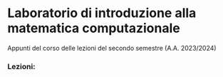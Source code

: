 # Laboratorio di introduzione alla matematica computazionale
Appunti del corso delle lezioni del secondo semestre (A.A. 2023/2024)
### Lezioni:
